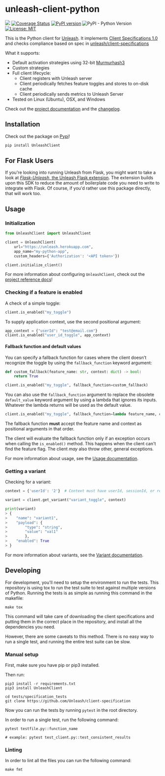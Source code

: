 # unleash-client-python

![](https://github.com/unleash/unleash-client-python/workflows/CI/badge.svg?branch=main) [![Coverage Status](https://coveralls.io/repos/github/Unleash/unleash-client-python/badge.svg?branch=main)](https://coveralls.io/github/Unleash/unleash-client-python?branch=main) [![PyPI version](https://badge.fury.io/py/UnleashClient.svg)](https://badge.fury.io/py/UnleashClient) ![PyPI - Python Version](https://img.shields.io/pypi/pyversions/UnleashClient.svg) [![License: MIT](https://img.shields.io/badge/License-MIT-yellow.svg)](https://opensource.org/licenses/MIT)


This is the Python client for [Unleash](https://github.com/unleash/unleash).  It implements [Client Specifications 1.0](https://docs.getunleash.io/client-specification) and checks compliance based on spec in [unleash/client-specifications](https://github.com/Unleash/client-specification)

What it supports:
* Default activation strategies using 32-bit [Murmurhash3](https://en.wikipedia.org/wiki/MurmurHash)
* Custom strategies
* Full client lifecycle:
    * Client registers with Unleash server
    * Client periodically fetches feature toggles and stores to on-disk cache
    * Client periodically sends metrics to Unleash Server
* Tested on Linux (Ubuntu), OSX, and Windows

Check out the [project documentation](https://unleash.github.io/unleash-client-python/) and the [changelog](https://docs.getunleash.io/unleash-client-python/changelog.html).

## Installation

Check out the package on [Pypi](https://pypi.org/project/UnleashClient/)!

```bash
pip install UnleashClient
```

## For Flask Users

If you're looking into running Unleash from Flask, you might want to take a look at [_Flask-Unleash_, the Unleash Flask extension](https://github.com/Unleash/Flask-Unleash). The extension builds upon this SDK to reduce the amount of boilerplate code you need to write to integrate with Flask. Of course, if you'd rather use this package directly, that will work too.

## Usage

### Initialization

```python
from UnleashClient import UnleashClient

client = UnleashClient(
    url="https://unleash.herokuapp.com",
    app_name="my-python-app",
    custom_headers={'Authorization': '<API token>'})

client.initialize_client()
```

For more information about configuring `UnleashClient`, check out the [project reference docs](https://docs.getunleash.io/unleash-client-python/unleashclient.html)!

### Checking if a feature is enabled

A check of a simple toggle:
```python
client.is_enabled("my_toggle")
```

To supply application context, use the second positional argument:

```python
app_context = {"userId": "test@email.com"}
client.is_enabled("user_id_toggle", app_context)
```

#### Fallback function and default values

You can specify a fallback function for cases where the client doesn't recognize the toggle by using the `fallback_function` keyword argument:

```python
def custom_fallback(feature_name: str, context: dict) -> bool:
    return True

client.is_enabled("my_toggle", fallback_function=custom_fallback)
```

You can also use the `fallback_function` argument to replace the obsolete `default_value` keyword argument by using a lambda that ignores its inputs. Whatever the lambda returns will be used as the default value.

```python
client.is_enabled("my_toggle", fallback_function=lambda feature_name, context: True)
```

The fallback function **must** accept the feature name and context as positional arguments in that order.

The client will evaluate the fallback function only if an exception occurs when calling the `is_enabled()` method. This happens when the client can't find the feature flag. The client _may_ also throw other, general exceptions.

For more information about usage, see the [Usage documentation](https://docs.getunleash.io/unleash-client-python/usage.html).

### Getting a variant

Checking for a variant:
```python
context = {'userId': '2'}  # Context must have userId, sessionId, or remoteAddr.  If none are present, distribution will be random.

variant = client.get_variant("variant_toggle", context)

print(variant)
> {
>    "name": "variant1",
>    "payload": {
>        "type": "string",
>        "value": "val1"
>        },
>    "enabled": True
> }
```

For more information about variants, see the [Variant documentation](https://docs.getunleash.io/advanced/toggle_variants).

## Developing

For development, you'll need to setup the environment to run the tests. This repository is using
tox to run the test suite to test against multiple versions of Python. Running the tests is as simple as running this command in the makefile:

```
make tox
```

This command will take care of downloading the client specifications and putting them in the correct place in the repository, and install all the dependencies you need.

However, there are some caveats to this method. There is no easy way to run a single test, and running the entire test suite can be slow.

### Manual setup

First, make sure you have pip or pip3 installed.

Then run:

```
pip3 install -r requirements.txt
pip3 install UnleashClient
```

```
cd tests/specification_tests
git clone https://github.com/Unleash/client-specification
```

Now you can run the tests by running `pytest` in the root directory.

In order to run a single test, run the following command:

```
pytest testfile.py::function_name

# example: pytest test_client.py::test_consistent_results
```

### Linting

In order to lint all the files you can run the following command:

```
make fmt
```
